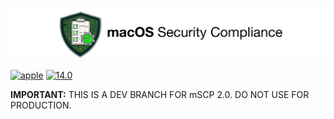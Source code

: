 #

![mscp_banner_outline](config/default/images/mscp_banner_outline.png)

[![apple](https://badgen.net/badge/icon/apple?icon=apple&label)](https://www.apple.com/)
[![14.0](https://badgen.net/badge/icon/14.0?icon=apple&label)](https://www.apple.com/macos)

**IMPORTANT:** THIS IS A DEV BRANCH FOR mSCP 2.0. DO NOT USE FOR PRODUCTION.